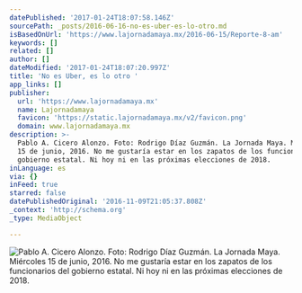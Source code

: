```yaml
---
datePublished: '2017-01-24T18:07:58.146Z'
sourcePath: _posts/2016-06-16-no-es-uber-es-lo-otro.md
isBasedOnUrl: 'https://www.lajornadamaya.mx/2016-06-15/Reporte-8-am'
keywords: []
related: []
author: []
dateModified: '2017-01-24T18:07:20.997Z'
title: 'No es Uber, es lo otro '
app_links: []
publisher:
  url: 'https://www.lajornadamaya.mx'
  name: Lajornadamaya
  favicon: 'https://static.lajornadamaya.mx/v2/favicon.png'
  domain: www.lajornadamaya.mx
description: >-
  Pablo A. Cicero Alonzo. Foto: Rodrigo Díaz Guzmán. La Jornada Maya. Miércoles
  15 de junio, 2016. No me gustaría estar en los zapatos de los funcionarios del
  gobierno estatal. Ni hoy ni en las próximas elecciones de 2018.
inLanguage: es
via: {}
inFeed: true
starred: false
datePublishedOriginal: '2016-11-09T21:05:37.808Z'
_context: 'http://schema.org'
_type: MediaObject

---
```

![Pablo A. Cicero Alonzo. Foto: Rodrigo Díaz Guzmán. La Jornada Maya. Miércoles 15 de junio, 2016. No me gustaría estar en los zapatos de los funcionarios del gobierno estatal. Ni hoy ni en las próximas elecciones de 2018.](https://the-grid-user-content.s3-us-west-2.amazonaws.com/b0134794-7713-44ea-ba70-3178e179b135.png)